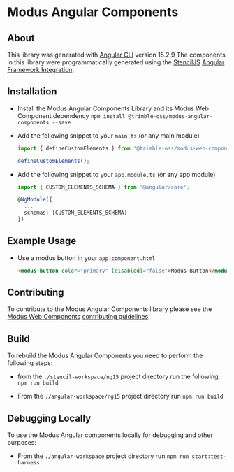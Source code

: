 # Modus Angular Components

## About

This library was generated with [Angular CLI](https://github.com/angular/angular-cli) version 15.2.9
The components in this library were programmatically generated using the [StencilJS](https://stenciljs.com/) [Angular Framework Integration](https://stenciljs.com/docs/angular).

## Installation

- Install the Modus Angular Components Library and its Modus Web Component dependency
  `npm install @trimble-oss/modus-angular-components --save`

- Add the following snippet to your `main.ts` (or any main module)

  ```typescript
  import { defineCustomElements } from '@trimble-oss/modus-web-components/loader';

  defineCustomElements();
  ```

- Add the following snippet to your `app.module.ts` (or any app module)

  ```typescript
  import { CUSTOM_ELEMENTS_SCHEMA } from '@angular/core';

  @NgModule({
    ...
    schemas: [CUSTOM_ELEMENTS_SCHEMA]
  })
  ```

## Example Usage

- Use a modus button in your `app.component.html`

  ```html
  <modus-button color="primary" [disabled]="false">Modus Button</modus-button>
  ```

## Contributing

To contribute to the Modus Angular Components library please see the [Modus Web Components](https://www.npmjs.com/package/@trimble-oss/modus-web-components) [contributing guidelines](https://github.com/trimble-oss/modus-web-components/blob/main/CONTRIBUTING.md).

## Build

To rebuild the Modus Angular Components you need to perform the following steps:

- from the `./stencil-workspace/ng15` project directory run the following:
  `npm run build`

- From the `./angular-workspace/ng15` project directory run
  `npm run build`

## Debugging Locally

To use the Modus Angular components locally for debugging and other purposes:

- From the `./angular-workspace` project directory run
  `npm run start:test-harness`
